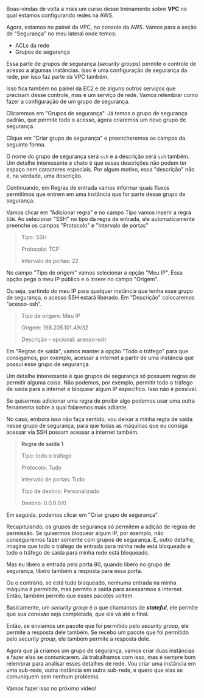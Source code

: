 <div class="formattedText" data-external-links="">
                                <p>Boas-vindas de volta a mais um curso desse treinamento sobre <strong>VPC</strong> no qual estamos configurando redes na AWS.</p>
<p>Agora, estamos no painel da VPC, no console da AWS. Vamos para a seção de "Segurança" no meu lateral onde temos:</p>
<ul><li>ACLs da rede</li><li>Grupos de segurança</li></ul>
<p>Essa parte de grupos de segurança (<em>security groups</em>) permite o controle de acesso a algumas instâncias. Isso é uma configuração de segurança da rede, por isso faz parte da VPC também.</p>
<p>Isso fica também no painel da EC2 e de alguns outros serviços que precisam desse controle, mas é um serviço de rede. Vamos relembrar como fazer a configuração de um grupo de segurança.</p>
<p>Clicaremos em "Grupos de segurança". Já temos o grupo de segurança padrão, que permite todo o acesso, agora criaremos um novo grupo de segurança.</p>
<p>Clique em "Criar grupo de segurança" e preencheremos os campos da seguinte forma.</p>
<p>O nome do grupo de segurança será <code>ssh</code> e a descrição será <code>ssh</code> também. Um detalhe interessante e chato é que essas descrições não podem ter espaço nem caracteres especiais. Por algum motivo, essa "descrição" não é, na verdade, uma descrição.</p>
<p>Continuando, em Regras de entrada vamos informar quais fluxos permitimos que entrem em uma instância que for parte desse grupo de segurança.</p>
<p>Vamos clicar em "Adicionar regra" e no campo Tipo vamos inserir a regra <code>SSH</code>. Ao selecionar "SSH" no tipo da regra de entrada, ele automaticamente preenche os campos "Protocolo" e "Intervalo de portas"</p>
<blockquote>
<p>Tipo: SSH</p>
<p>Protocolo: TCP</p>
<p>Intervalo de portas: 22</p>
</blockquote>
<p>No campo "Tipo de origem" vamos selecionar a opção "Meu IP". Essa opção pega o meu IP público e o insere no campo "Origem".</p>
<p>Ou seja, partindo do meu IP para qualquer instância que tenha esse grupo de segurança, o acesso SSH estará liberado. Em "Descrição" colocaremos "acesso-ssh".</p>
<blockquote>
<p>Tipo de origem: Meu IP</p>
<p>Origem: 168.205.101.49/32</p>
<p>Descrição - opcional: acesso-ssh</p>
</blockquote>
<p>Em "Regras de saída", vamos manter a opção "Todo o tráfego" para que consigamos, por exemplo, acessar a internet a partir de uma instância que possui esse grupo de segurança.</p>
<p>Um detalhe interessante é que grupos de segurança só possuem regras de permitir alguma coisa. Não podemos, por exemplo, permitir todo o tráfego de saída para a internet e bloquear algum IP específico. Isso não é possível. </p>
<p>Se quisermos adicionar uma regra de proibir algo podemos usar uma outra ferramenta sobre a qual falaremos mais adiante.</p>
<p>No caso, embora isso não faça sentido, vou deixar a minha regra de saída nesse grupo de segurança, para que todas as máquinas que eu consiga acessar via SSH possam acessar a internet também.</p>
<blockquote>
<p><strong>Regra de saída 1</strong></p>
<p>Tipo: todo o tráfego</p>
<p>Protocolo: Tudo</p>
<p>Intervalo de portas: Tudo</p>
<p>Tipo de destino: Personalizado</p>
<p>Destino: 0.0.0.0/0</p>
</blockquote>
<p>Em seguida, podemos clicar em "Criar grupo de segurança". </p>
<p>Recapitulando, os grupos de segurança só permitem a adição de regras de permissão. Se quisermos bloquear algum IP, por exemplo, não conseguiremos fazer somente com grupos de segurança. E, outro detalhe, imagine que todo o tráfego de entrada para minha rede está bloqueado e todo o tráfego de saída para minha rede está bloqueado.</p>
<p>Mas eu libero a entrada pela porta 80, quando libero no grupo de segurança, libero também a resposta para essa porta.</p>
<p>Ou o contrário, se está tudo bloqueado, nenhuma entrada na minha máquina é permitida, mas permito a saída para acessarmos a internet. Então, também permito que esses pacotes voltem.</p>
<p>Basicamente, um <em>security group</em> é o que chamamos de <strong><em>stateful</em></strong>, ele permite que sua conexão seja completada, que ela vá até o final.</p>
<p>Então, se enviamos um pacote que foi permitido pelo <em>security group</em>, ele permite a resposta dele também. Se recebo um pacote que foi permitido pelo <em>security group</em>, ele também permite a resposta dele.</p>
<p>Agora que já criamos um grupo de segurança, vamos criar duas instâncias e fazer elas se comunicarem. Já trabalhamos com isso, mas é sempre bom relembrar para analisar esses detalhes de rede. Vou criar uma instância em uma sub-rede, outra instância em outra sub-rede, e quero que elas se comuniquem sem nenhum problema.</p>
<p>Vamos fazer isso no próximo vídeo!</p>
                        </div>